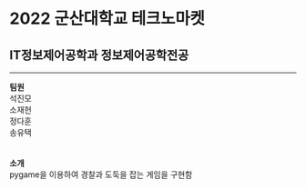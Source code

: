 # 2022 군산대학교 테크노마켓
## IT정보제어공학과 정보제어공학전공
---
**팀원**</br>
석진모  
소재헌  
정다훈  
송유택  
<br></br>
**소개**</br>
pygame을 이용하여 경찰과 도둑을 잡는 게임을 구현함
